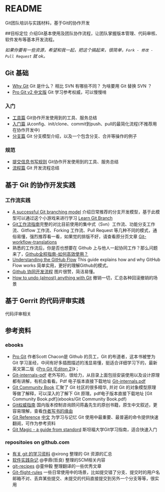 # README
Git团队培训与实践材料，基于Git的协作开发

##目标定位
介绍Git基本使用及团队协作流程，让团队掌握版本管理、代码审核、软件发布等基本开发流程。

*如果你要有一些资源，希望和我一起，把这个搞起来，很简单，`Fork - 修改 - Pull Request` 就 ok。*

## Git 基础

- [Why Git](why-git.md) Git 是什么？ 相比 SVN 有哪些不同？ 为啥要用 Git 替换 SVN ？
- [Pro Git v2 中文版](https://git-scm.com/book/zh/v2) Git 学习参考权威，可以慢慢啃

### 入门
- [工具篇](git-tools.md) Git协作开发使用到的工具、服务总结
- [入门篇](primer.md) 从config、init/clone、commit到push、pull的最简化流程(不推荐用在协作开发中)
- [分支篇](git-branch.md) Git 分支模型介绍，以及一个包含分支、合并等操作的例子

### 规范
- [提交信息书写规则](git-commit.md) Git协作开发使用到的工具、服务总结
- [流程篇](git-process.md) Git 开发流程总结

## 基于 Git 的协作开发实践

### 工作流实践
- [A successful Git branching model](http://nvie.com/posts/a-successful-git-branching-model/) 介绍日常推荐的分支开发模型，基于此模型可以通过这个小游戏来进行学习 [Learn Git Branch](http://pcottle.github.io/learnGitBranching/)
- [Git工作流指南](https://github.com/xirong/my-git/blob/master/git-workflow-tutorial.md)完整的对比目前使用的集中式（Svn）工作流、功能分支工作流、Gitflow 工作流、Forking 工作流、Pull Request 等几种不同的模式，通俗易懂，强烈推荐看一看，如果觉的排版不好，请查看原分页文章 [Git-workflow-translations](https://github.com/oldratlee/translations/tree/master/git-workflows-and-tutorials)
- 熟悉的工作流后，你是否也想要在 Github 上与他人一起协同工作？那么问题来了，[Github全程指南-如何高效使用？](how-to-use-github.md)
- [Understanding the GitHub Flow](https://guides.github.com/introduction/flow/index.html) This guide explains how and why GitHub Flow works 简单实用，更好的理解Github的模式。
- [Github 协同开发流程](http://www.ruanyifeng.com/blog/2015/08/git-use-process.html) 图片很赞，简洁易懂。
- [How to undo (almost) anything with Git](https://github.com/blog/2019-how-to-undo-almost-anything-with-git) 撤销一切，汇总各种回滚撤销的场景

## 基于 Gerrit 的代码评审实践
代码评审相关



## 参考资料


### ebooks
- [Pro Git](http://git-scm.com/book/zh/v1) 作者Scott Chacon是 Github 的员工，Git 的布道者，这本书被誉为 Git 学习圣经，中间有好多插图描述的浅显易懂，挺适合详细学习下的，最新英文第二版《[Pro Git (Editon 2)](http://git-scm.com/book/en/v2)》；
- [Git-internals-pdf](https://github.com/pluralsight/git-internals-pdf) 老外写的，很给力，从目录上面包括安装使用以及设计原理都有讲解，有机会看看。Pdf 电子版本直接下载地址 [Git-internals.pdf](ebooks/git-internals.pdf)
- [Git Community Book](http://gitbook.liuhui998.com/) 汇聚了 Git 社区的很多精华,  并对 Git 的对象模型原理等做了解释，可以深入的了解下 Git 原理。pdf电子版本直接下载地址 [Git Community Book.pdf](ebooks/Git Community Book.pdf)
- [Git权威指南](http://book.douban.com/subject/6526452/) 国内版本控制咨询顾问蒋鑫先生的原创书籍，原生中文叙述，更容易理解，查看[作者写书的缘由](http://www.worldhello.net/gotgit/)
- [Git Reference](http://gitref.org/) [中文](http://gitref.org/zh/index.html) 为学习与记忆 Git 使用中最重要、最普遍的命令提供快速翻阅，可作为参考资料
- [Git Magic - a guide from standord](https://github.com/blynn/gitmagic) 斯坦福大学Git学习指南，适合快速入门


### repositoies on github.com

- [有关 git 的学习资料](https://github.com/xirong/my-git) @xirong 整理的 Git 资源的汇总
- [软件实践杂记](https://github.com/oldratlee/software-practice-miscellany) @李鼎(哲良) 整理的SCM相关内容
- [git-recipes](https://github.com/geeeeeeeeek/git-recipes/wiki) @童仲毅 整理翻译的一些优秀文章
- [Git-flight-rules](https://github.com/k88hudson/git-flight-rules) 一些日常使用中的场景，比如提交错了分支、提交时的用户名邮箱不对、丢弃某些提交、未提交的代码直接提交到另外一个分支等等，很实用





